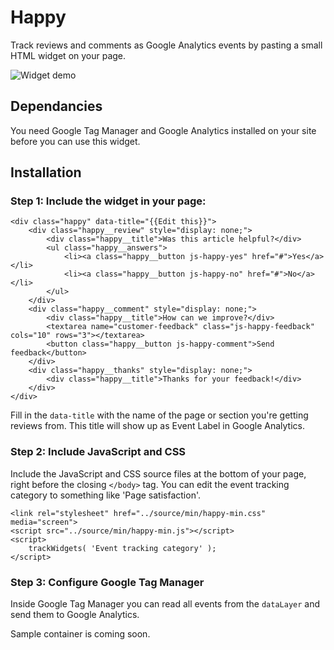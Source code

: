 # Happy

Track reviews and comments as Google Analytics events by pasting a small HTML widget on your page. 

![Widget demo](http://g.recordit.co/fOu49Fvrve.gif)

## Dependancies

You need Google Tag Manager and Google Analytics installed on your site before you can use this widget.

## Installation

### Step 1: Include the widget in your page: 

    <div class="happy" data-title="{{Edit this}}">
        <div class="happy__review" style="display: none;">
            <div class="happy__title">Was this article helpful?</div>
            <ul class="happy__answers">
                <li><a class="happy__button js-happy-yes" href="#">Yes</a></li>
                <li><a class="happy__button js-happy-no" href="#">No</a></li>
            </ul>
        </div>
        <div class="happy__comment" style="display: none;">
            <div class="happy__title">How can we improve?</div>
            <textarea name="customer-feedback" class="js-happy-feedback" cols="10" rows="3"></textarea>
            <button class="happy__button js-happy-comment">Send feedback</button>
        </div>
        <div class="happy__thanks" style="display: none;">
            <div class="happy__title">Thanks for your feedback!</div>
        </div>
    </div>

Fill in the ```data-title``` with the name of the page or section you're getting reviews from. This title will show up as Event Label in Google Analytics. 

### Step 2: Include JavaScript and CSS 

Include the JavaScript and CSS source files at the bottom of your page, right before the closing ```</body>``` tag. You can edit the event tracking category to something like 'Page satisfaction'.

    <link rel="stylesheet" href="../source/min/happy-min.css" media="screen">
    <script src="../source/min/happy-min.js"></script>
    <script>
        trackWidgets( 'Event tracking category' );
    </script> 

### Step 3: Configure Google Tag Manager

Inside Google Tag Manager you can read all events from the ```dataLayer``` and send them to Google Analytics. 

Sample container is coming soon.
